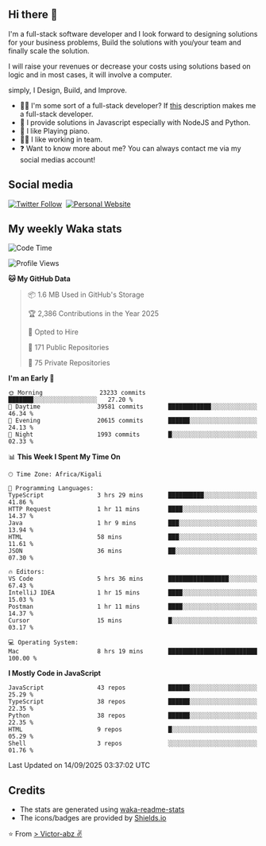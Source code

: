 ## Hi there 👋
I'm a full-stack software developer and I look forward to designing solutions for your business problems, Build the solutions with you/your team and finally scale the solution.

I will raise your revenues or decrease your costs using solutions based on logic and in most cases, it will involve a computer.

simply, I Design, Build, and Improve.

- 👨‍💻 I'm some sort of a full-stack developer? If [this](https://www.w3schools.com/whatis/whatis_fullstack.asp) description makes me a full-stack developer.
- 🌱 I provide solutions in Javascript especially with NodeJS and Python. 
- 🎹 I like Playing piano.
- 👯‍♀️ I like working in team.
- ❓ Want to know more about me? You can always contact me via my social medias account!

## Social media
[![Twitter Follow](https://img.shields.io/twitter/follow/vicky_abz?color=%231DA1F2&label=Twitter&style=for-the-badge&logo=twitter&logoColor=ffffff)](https://twitter.com/vicky_abz)
‎‎ [![Personal Website](https://img.shields.io/static/v1?label=visit&message=victor-abz.com&color=%235F021F&style=for-the-badge)](https://victor-abz.com/)

## My weekly Waka stats
<!--START_SECTION:waka-->
![Code Time](http://img.shields.io/badge/Code%20Time-2%2C042%20hrs%2015%20mins-blue)

![Profile Views](http://img.shields.io/badge/Profile%20Views-0-blue)

**🐱 My GitHub Data** 

> 📦 1.6 MB Used in GitHub's Storage 
 > 
> 🏆 2,386 Contributions in the Year 2025
 > 
> 💼 Opted to Hire
 > 
> 📜 171 Public Repositories 
 > 
> 🔑 75 Private Repositories 
 > 
**I'm an Early 🐤** 

```text
🌞 Morning                23233 commits       ███████░░░░░░░░░░░░░░░░░░   27.20 % 
🌆 Daytime                39581 commits       ████████████░░░░░░░░░░░░░   46.34 % 
🌃 Evening                20615 commits       ██████░░░░░░░░░░░░░░░░░░░   24.13 % 
🌙 Night                  1993 commits        █░░░░░░░░░░░░░░░░░░░░░░░░   02.33 % 
```


📊 **This Week I Spent My Time On** 

```text
🕑︎ Time Zone: Africa/Kigali

💬 Programming Languages: 
TypeScript               3 hrs 29 mins       ██████████░░░░░░░░░░░░░░░   41.86 % 
HTTP Request             1 hr 11 mins        ████░░░░░░░░░░░░░░░░░░░░░   14.37 % 
Java                     1 hr 9 mins         ███░░░░░░░░░░░░░░░░░░░░░░   13.94 % 
HTML                     58 mins             ███░░░░░░░░░░░░░░░░░░░░░░   11.61 % 
JSON                     36 mins             ██░░░░░░░░░░░░░░░░░░░░░░░   07.30 % 

🔥 Editors: 
VS Code                  5 hrs 36 mins       █████████████████░░░░░░░░   67.43 % 
IntelliJ IDEA            1 hr 15 mins        ████░░░░░░░░░░░░░░░░░░░░░   15.03 % 
Postman                  1 hr 11 mins        ████░░░░░░░░░░░░░░░░░░░░░   14.37 % 
Cursor                   15 mins             █░░░░░░░░░░░░░░░░░░░░░░░░   03.17 % 

💻 Operating System: 
Mac                      8 hrs 19 mins       █████████████████████████   100.00 % 
```

**I Mostly Code in JavaScript** 

```text
JavaScript               43 repos            ██████░░░░░░░░░░░░░░░░░░░   25.29 % 
TypeScript               38 repos            ██████░░░░░░░░░░░░░░░░░░░   22.35 % 
Python                   38 repos            ██████░░░░░░░░░░░░░░░░░░░   22.35 % 
HTML                     9 repos             █░░░░░░░░░░░░░░░░░░░░░░░░   05.29 % 
Shell                    3 repos             ░░░░░░░░░░░░░░░░░░░░░░░░░   01.76 % 
```




 Last Updated on 14/09/2025 03:37:02 UTC
<!--END_SECTION:waka-->

## Credits
- The stats are generated using [waka-readme-stats](https://github.com/anmol098/waka-readme-stats)
- The icons/badges are provided by [Shields.io](https://shields.io/)

⭐️ From [> Victor-abz ✌](https://victor-abz.com/)
